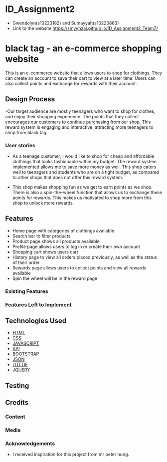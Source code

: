 # ID_Assignment2

- Gwendolyn(s10223182) and Sumayyah(s10223863)
- Link to the website https://smyyhzai.github.io/ID_Assignment2_Team7/

# black tag - an e-commerce shopping website

This is an e-commerce website that allows users to shop for clothings. They can create an account to save their cart to view at a later time. Users can also collect points and exchange for rewards with their account.

## Design Process

-Our target audience are mostly teenagers who want to shop for clothes, and enjoy their shopping experience. The points that they collect encourages our customers to continue purchasing from our shop. This reward system is engaging and interactive, attracting more teenagers to shop from black tag.

### User stories

- As a teenage customer, I would like to shop for cheap and affordable clothings that looks fashionable within my budget. The reward system implemented allows me to save more money as well. This shop caters well to teenagers and students who are on a tight budget, as compared to other shops that does not offer this reward system.

- This shop makes shopping fun as we get to earn points as we shop. There is also a spin-the-wheel function that allows us to exchange these points for rewards. This makes us motivated to shop more from this shop to unlock more rewards.

## Features

- Home page with categories of clothings available
- Search bar to filter products
- Product page shows all products available
- Profile page allows users to log in or create their own account
- Shopping cart shows users cart
- History page to view all orders placed previously, as well as the status of their order
- Rewards page allows users to collect points and view all rewards available
- Spin the wheel will be in the reward page

### Existing Features

### Features Left to Implement

## Technologies Used

- [HTML](https://html.com)
- [CSS](https://css.com)
- [JAVASCRIPT](https://javascript.com)
- [API](https://api.com)
- [BOOTSTRAP](https://bootstrap.com)
- [JSON](https://json.com)
- [LOTTIE](https://lottie.com)
- [JQUERY](https://jquery.com)

## Testing

## Credits

### Content

### Media

### Acknowledgements

- I received inspiration for this project from mr peter hung.
